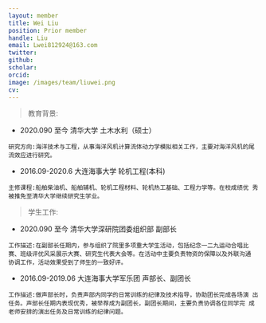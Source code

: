 ```yaml
---
layout: member
title: Wei Liu
position: Prior member
handle: Liu
email: Lwei812924@163.com
twitter: 
github: 
scholar:
orcid: 
image: /images/team/liuwei.png
cv: 
---
```


> 教育背景:

- 2020.090 至今 清华大学 土木水利（硕士）

```
研究方向:海洋技术与工程，从事海洋风机计算流体动力学模拟相关工作，主要对海洋风机的尾流效应进行研究。
```

- 2016.09-2020.6 大连海事大学 轮机工程(本科)

```
主修课程:船舶柴油机、船舶辅机、轮机工程材料、轮机热工基础、工程力学等。在校成绩优 秀被推免至清华大学继续研究生学业。
```

> 学生工作:

- 2020.090 至今 清华大学深研院团委组织部 副部长

```
工作描述:在副部长任期内，参与组织了院里多项重大学生活动，包括纪念一二九运动合唱比 赛、班级评优风采展示大赛、研究生代表大会等。在活动中主要负责物资的保障以及外联沟通 协调工作，活动效果受到了师生的一致好评。
```

- 2016.09-2019.06 大连海事大学军乐团 声部长、副团长

```
工作描述:做声部长时，负责声部内同学的日常训练的纪律及技术指导，协助团长完成各场演 出任务。声部长任期内表现优秀，被举荐成为副团长，副团长期间，主要负责协调各位同学完 成老师安排的演出任务及日常训练的纪律问题。
```